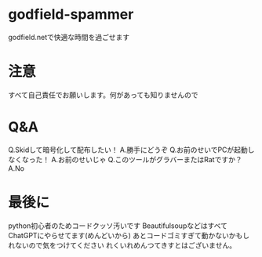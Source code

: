 # godfield-spammer
godfield.netで快適な時間を過ごせます
# 注意
すべて自己責任でお願いします。何があっても知りませんので
# Q&A
Q.Skidして暗号化して配布したい！  A.勝手にどうぞ
Q.お前のせいでPCが起動しなくなった！ A.お前のせいじゃ
Q.このツールがグラバーまたはRatですか？ A.No
# 最後に
python初心者のためコードクッソ汚いです
BeautifulsoupなどはすべてChatGPTにやらせてます(めんどいから)
あとコードゴミすぎて動かないかもしれないので気をつけてください
れくいれめんつてきすとはございません。
